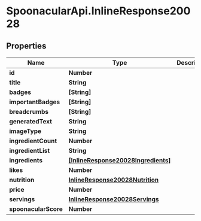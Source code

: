 # SpoonacularApi.InlineResponse20028

## Properties

Name | Type | Description | Notes
------------ | ------------- | ------------- | -------------
**id** | **Number** |  | 
**title** | **String** |  | 
**badges** | **[String]** |  | 
**importantBadges** | **[String]** |  | 
**breadcrumbs** | **[String]** |  | 
**generatedText** | **String** |  | 
**imageType** | **String** |  | 
**ingredientCount** | **Number** |  | [optional] 
**ingredientList** | **String** |  | 
**ingredients** | [**[InlineResponse20028Ingredients]**](InlineResponse20028Ingredients.md) |  | 
**likes** | **Number** |  | 
**nutrition** | [**InlineResponse20028Nutrition**](InlineResponse20028Nutrition.md) |  | 
**price** | **Number** |  | 
**servings** | [**InlineResponse20028Servings**](InlineResponse20028Servings.md) |  | 
**spoonacularScore** | **Number** |  | 


